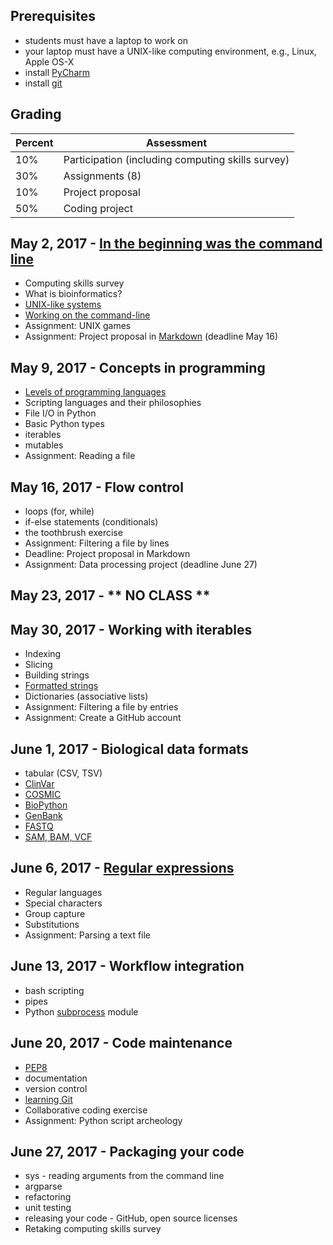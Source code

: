 ## Prerequisites
* students must have a laptop to work on
* your laptop must have a UNIX-like computing environment, e.g., Linux, Apple OS-X
* install [PyCharm](https://www.jetbrains.com/pycharm/)
* install [git](https://git-scm.com/book/en/v2/Getting-Started-Installing-Git)

## Grading

| Percent | Assessment |
|---------|------------|
| 10% | Participation (including computing skills survey) |
| 30% | Assignments (8) |
| 10% | Project proposal |
| 50% | Coding project |


## May 2, 2017 - [In the beginning was the command line](http://cristal.inria.fr/~weis/info/commandline.html)
* Computing skills survey 
* What is bioinformatics?
* [UNIX-like systems](https://en.wikipedia.org/wiki/Unix-like)
* [Working on the command-line](basicunixcommands.md)
* Assignment: UNIX games
* Assignment: Project proposal in [Markdown](http://daringfireball.net/projects/markdown/basics) (deadline May 16)

## May 9, 2017 - Concepts in programming
* [Levels of programming languages](https://en.wikipedia.org/wiki/Low-level_programming_language)
* Scripting languages and their philosophies
* File I/O in Python
* Basic Python types
* iterables
* mutables
* Assignment: Reading a file

## May 16, 2017 - Flow control
* loops (for, while)
* if-else statements (conditionals)
* the toothbrush exercise
* Assignment: Filtering a file by lines
* Deadline: Project proposal in Markdown
* Assignment: Data processing project (deadline June 27)

## May 23, 2017 - ** NO CLASS **

## May 30, 2017 - Working with iterables
* Indexing
* Slicing
* Building strings
* [Formatted strings](https://en.wikipedia.org/wiki/Printf_format_string)
* Dictionaries (associative lists)
* Assignment: Filtering a file by entries
* Assignment: Create a GitHub account

## June 1, 2017 - Biological data formats
* tabular (CSV, TSV)
* [ClinVar](https://www.ncbi.nlm.nih.gov/clinvar/)
* [COSMIC](http://cancer.sanger.ac.uk/cosmic)
* [BioPython](https://github.com/biopython/biopython)
* [GenBank](https://www.ncbi.nlm.nih.gov/genbank/)
* [FASTQ](https://en.wikipedia.org/wiki/FASTQ_format)
* [SAM, BAM, VCF](https://samtools.github.io/hts-specs/)


## June 6, 2017 - [Regular expressions](https://en.wikipedia.org/wiki/Regular_expression)
* Regular languages
* Special characters
* Group capture
* Substitutions
* Assignment: Parsing a text file


## June 13, 2017 - Workflow integration
* bash scripting
* pipes
* Python [subprocess](https://docs.python.org/3/library/subprocess.html) module


## June 20, 2017 - Code maintenance
* [PEP8](https://www.python.org/dev/peps/pep-0008/)
* documentation
* version control
* [learning Git](https://git-scm.com/book/en/v2/Getting-Started-Git-Basics)
* Collaborative coding exercise
* Assignment: Python script archeology


## June 27, 2017 - Packaging your code
* sys - reading arguments from the command line
* argparse
* refactoring
* unit testing
* releasing your code - GitHub, open source licenses
* Retaking computing skills survey 
